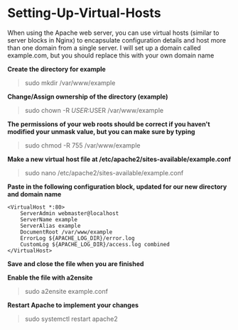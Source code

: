 # Setting-Up-Virtual-Hosts

When using the Apache web server, you can use virtual hosts (similar to server blocks in Nginx) to encapsulate configuration details and host more than one domain from a single server. I will set up a domain called example.com, but you should replace this with your own domain name

**Create the directory for example**

> sudo mkdir /var/www/example

**Change/Assign ownership of the directory (example)**
> sudo chown -R $USER:$USER /var/www/example

**The permissions of your web roots should be correct if you haven't modified your unmask value, but you can make sure by typing**
> sudo chmod -R 755 /var/www/example

**Make a new virtual host file at /etc/apache2/sites-available/example.conf**

> sudo nano /etc/apache2/sites-available/example.conf

**Paste in the following configuration block, updated for our new directory and domain name**

```
<VirtualHost *:80>
    ServerAdmin webmaster@localhost
    ServerName example
    ServerAlias example
    DocumentRoot /var/www/example
    ErrorLog ${APACHE_LOG_DIR}/error.log
    CustomLog ${APACHE_LOG_DIR}/access.log combined
</VirtualHost>
```

**Save and close the file when you are finished**

**Enable the file with a2ensite**

> sudo a2ensite example.conf

**Restart Apache to implement your changes**

> sudo systemctl restart apache2